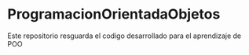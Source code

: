 # ProgramacionOrientadaObjetos
Este repositorio resguarda el codigo desarrollado para el aprendizaje de POO
